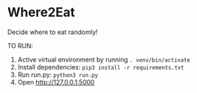 # Where2Eat
Decide where to eat randomly!


TO RUN:

1. Active virtual environment by running `. venv/bin/activate`
1. Install dependencies: `pip3 install -r requirements.txt`
1. Run run.py: `python3 run.py`
1. Open http://127.0.0.1:5000
